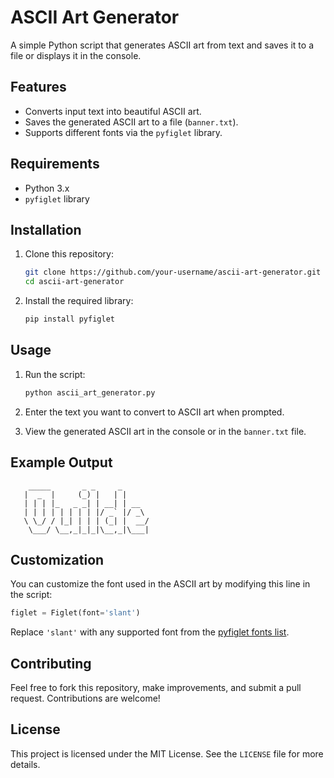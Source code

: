 # ASCII Art Generator

A simple Python script that generates ASCII art from text and saves it to a file or displays it in the console.

## Features
- Converts input text into beautiful ASCII art.
- Saves the generated ASCII art to a file (`banner.txt`).
- Supports different fonts via the `pyfiglet` library.

## Requirements
- Python 3.x
- `pyfiglet` library

## Installation
1. Clone this repository:
   ```bash
   git clone https://github.com/your-username/ascii-art-generator.git
   cd ascii-art-generator
   ```

2. Install the required library:
   ```bash
   pip install pyfiglet
   ```

## Usage
1. Run the script:
   ```bash
   python ascii_art_generator.py
   ```

2. Enter the text you want to convert to ASCII art when prompted.

3. View the generated ASCII art in the console or in the `banner.txt` file.

## Example Output
```text
    _____       _ _     _    
   |  _  |     (_) |   | |   
   | | | |_   _ _| | __| | __
   | | | | | | | | |/ _` |/ _\
   \ \_/ / |_| | | | (_| |  __/
    \___/ \__,_|_|_|\__,_|\___|
```

## Customization
You can customize the font used in the ASCII art by modifying this line in the script:
```python
figlet = Figlet(font='slant')
```
Replace `'slant'` with any supported font from the [pyfiglet fonts list](https://github.com/pwaller/pyfiglet/blob/master/pyfiglet/fonts.md).

## Contributing
Feel free to fork this repository, make improvements, and submit a pull request. Contributions are welcome!

## License
This project is licensed under the MIT License. See the `LICENSE` file for more details.

